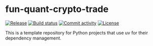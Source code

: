 # fun-quant-crypto-trade

[![Release](https://img.shields.io/github/v/release/Takfes/fun-quant-crypto-trade)](https://img.shields.io/github/v/release/Takfes/fun-quant-crypto-trade)
[![Build status](https://img.shields.io/github/actions/workflow/status/Takfes/fun-quant-crypto-trade/main.yml?branch=main)](https://github.com/Takfes/fun-quant-crypto-trade/actions/workflows/main.yml?query=branch%3Amain)
[![Commit activity](https://img.shields.io/github/commit-activity/m/Takfes/fun-quant-crypto-trade)](https://img.shields.io/github/commit-activity/m/Takfes/fun-quant-crypto-trade)
[![License](https://img.shields.io/github/license/Takfes/fun-quant-crypto-trade)](https://img.shields.io/github/license/Takfes/fun-quant-crypto-trade)

This is a template repository for Python projects that use uv for their dependency management.
